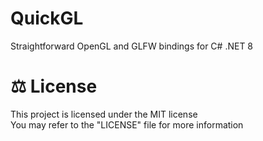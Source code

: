 # QuickGL
Straightforward OpenGL and GLFW bindings for C# .NET 8

# ⚖ License
This project is licensed under the MIT license
<br>
You may refer to the "LICENSE" file for more information
